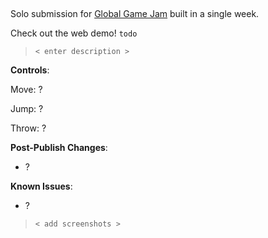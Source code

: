 ## <placeholder>

<!-- 
![image](https://github.com/plyr4/djimms-revenge/assets/48764154/c71937e9-e604-4331-84c9-256913a3c662)
-->

Solo submission for [Global Game Jam](https://globalgamejam.org) built in a single week.

Check out the web demo! `todo`

> `< enter description >`

**Controls**:

Move: ?

Jump: ?

Throw: ?

**Post-Publish Changes**:
- ?

**Known Issues**:
- ?

> `< add screenshots >`


